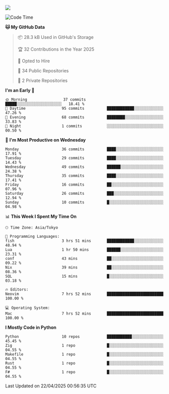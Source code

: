![](https://komarev.com/ghpvc/?username=kitagawa-hr)

<!--START_SECTION:waka-->
![Code Time](http://img.shields.io/badge/Code%20Time-1%2C355%20hrs%2012%20mins-blue)

**🐱 My GitHub Data** 

> 📦 28.3 kB Used in GitHub's Storage 
 > 
> 🏆 32 Contributions in the Year 2025
 > 
> 💼 Opted to Hire
 > 
> 📜 34 Public Repositories 
 > 
> 🔑 2 Private Repositories 
 > 
**I'm an Early 🐤** 

```text
🌞 Morning                37 commits          █████░░░░░░░░░░░░░░░░░░░░   18.41 % 
🌆 Daytime                95 commits          ████████████░░░░░░░░░░░░░   47.26 % 
🌃 Evening                68 commits          ████████░░░░░░░░░░░░░░░░░   33.83 % 
🌙 Night                  1 commits           ░░░░░░░░░░░░░░░░░░░░░░░░░   00.50 % 
```
📅 **I'm Most Productive on Wednesday** 

```text
Monday                   36 commits          ████░░░░░░░░░░░░░░░░░░░░░   17.91 % 
Tuesday                  29 commits          ████░░░░░░░░░░░░░░░░░░░░░   14.43 % 
Wednesday                49 commits          ██████░░░░░░░░░░░░░░░░░░░   24.38 % 
Thursday                 35 commits          ████░░░░░░░░░░░░░░░░░░░░░   17.41 % 
Friday                   16 commits          ██░░░░░░░░░░░░░░░░░░░░░░░   07.96 % 
Saturday                 26 commits          ███░░░░░░░░░░░░░░░░░░░░░░   12.94 % 
Sunday                   10 commits          █░░░░░░░░░░░░░░░░░░░░░░░░   04.98 % 
```


📊 **This Week I Spent My Time On** 

```text
🕑︎ Time Zone: Asia/Tokyo

💬 Programming Languages: 
fish                     3 hrs 51 mins       ████████████░░░░░░░░░░░░░   48.94 % 
Lua                      1 hr 50 mins        ██████░░░░░░░░░░░░░░░░░░░   23.31 % 
conf                     43 mins             ██░░░░░░░░░░░░░░░░░░░░░░░   09.22 % 
Nix                      39 mins             ██░░░░░░░░░░░░░░░░░░░░░░░   08.36 % 
SQL                      15 mins             █░░░░░░░░░░░░░░░░░░░░░░░░   03.18 % 

🔥 Editors: 
Neovim                   7 hrs 52 mins       █████████████████████████   100.00 % 

💻 Operating System: 
Mac                      7 hrs 52 mins       █████████████████████████   100.00 % 
```

**I Mostly Code in Python** 

```text
Python                   10 repos            ███████████░░░░░░░░░░░░░░   45.45 % 
Zig                      1 repo              █░░░░░░░░░░░░░░░░░░░░░░░░   04.55 % 
Makefile                 1 repo              █░░░░░░░░░░░░░░░░░░░░░░░░   04.55 % 
Rust                     1 repo              █░░░░░░░░░░░░░░░░░░░░░░░░   04.55 % 
F#                       1 repo              █░░░░░░░░░░░░░░░░░░░░░░░░   04.55 % 
```




 Last Updated on 22/04/2025 00:56:35 UTC
<!--END_SECTION:waka-->
